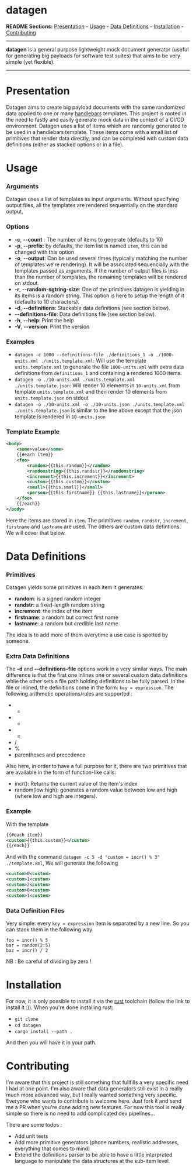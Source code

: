 # datagen

**README Sections:** [Presentation](#presentation) - [Usage](#usage) - [Data Definitions](#data) - [Installation](#installation) - [Contributing](#contributing)

---

**datagen** is a general purpose lightweight mock document generator 
(useful for generating big payloads for software test suites) that aims to be very simple (yet flexible).

---

<a id="presentation">
<h1>Presentation</h1>
</a>

Datagen aims to create big payload documents with the same randomized data applied to one or many 
<a href="https://handlebarsjs.com/">handlebars</a> templates. 
This project is rooted in the need to fastly and easily generate mock data in the context of a CI/CD 
environment.
Datagen uses a list of items which are randomly generated to be used in a handlebars template.
These items come with a small list of primitives that render data directly, and can be completed
with custom data definitions (either as stacked options or in a file).

<a id="usage">
<h1>Usage</h1>
</a>

### Arguments
Datagen uses a list of templates as input arguments. 
Without specifying output files, all the templates are rendered sequentially
on the standard output.

### Options
- **-c**, **--count** : The number of items to generate (defaults to 10)
- **-p**, **--prefix**: by defaults, the item list is named ```item```, this can be changed with this option
- **-o**, **--output**: Can be used several times (typically matching the number of templates we're rendering).
It will be associated sequencially with the templates passed as arguments. If the number of output files is 
less than the number of templates, the remaining templates will be rendered on stdout.
- **-r**, **--random-sgtring-size**: One of the primitives datagen is yielding in its items is a random string.
This option is here to setup the length of it (defaults to 10 characters).
- **-d**, **--definitions**: Stackable data definitions (see section below).
- **--definitions-file**: Data definitions file (see section below).
- **-h**, **--help**: Print the help
- **-V**, **--version**: Print the version

### Examples
- `datagen -c 1000 --definitions-file ./definitions_1 -o ./1000-units.xml ./units.template.xml`: Will use the template `units.template.xml` to generate the file `1000-units.xml` with extra data definitions from `definitions_1` and containing a rendered 1000 items.
- `datagen -o ./10-units.xml ./units.template.xml ./units.template.json`: Will render 10 elements in `10-units.xml` from template `units.template.xml` and then render 10 elements from `units.template.json` on stdout
- `datagen -o ./10-units.xml -o ./10-units.json ./units.template.xml ./units.template.json` is similar to the line above except that the json template is rendered in `10-units.json`

### Template Example

```xml
<body>
    <some>value</some>
    {{#each item}}
    <foo>
        <random>{{this.random}}</random>
        <randomstring>{{this.randstr}}</randomstring>
        <increment>{{this.increment}}</increment>
        <custom>{{this.custom}}</custom>
        <small>{{this.small}}</small>
        <person>{{this.firstname}} {{this.lastname}}</person>
    </foo>
    {{/each}}
</body>
```

Here the items are stored in `item`.
The primitives `random`, `randstr`, `increment`, `firstname` and `lastname` are used.
The others are custom data defintions. We will cover that below.

<a id="data">
<h1>Data Definitions</h1>
</a>

### Primitives

Datagen yields some primitives in each item it generates: 
- **random**: is a signed random integer
- **randstr**: a fixed-length random string
- **increment**: the index of the item
- **firstname**: a random but correct first name
- **lastname**: a random but credible last name

The idea is to add more of them everytime a use case is spotted by someone.

### Extra Data Definitions

The **-d** and **--definitions-file** options work in a very similar ways. The main difference is that the first one
inlines one or several custom data definitions while the other sets a file path holding definitions to be fully parsed.
In the file or inlined, the definitions come in the form: `key = expression`.
The following arithmetic operations/rules are supported :
- +
- -
- *
- /
- %
- parentheses and precedence

Also here, in order to have a full purpose for it, there are two primitives that are available in the form of
function-like calls:
- incr(): Returns the current value of the item's index
- random(low:high): generates a random value between low and high (where low and high are integers).

### Example

With the template

```xml
{{#each item}}
<custom>{{this.custom}}</custom>
{{/each}}
```

And with the command `datagen -c 5 -d "custom = incr() % 3" ./template.xml`,
We will generate the following

```xml
<custom>0<custom>
<custom>1<custom>
<custom>2<custom>
<custom>0<custom>
<custom>1<custom>
```

### Data Definition Files

Very simple: every `key = expression` item is separated by a new line.
So you can stack them in the following way

```
foo = incr() % 5
bar = random(2:5)
baz = incr() / 2
```

NB : Be careful of dividing by zero !

<a id="installation">
<h1>Installation</h1>
</a>

For now, it is only possible to install it via the <a href="https://rustup.rs/">rust</a> toolchain
(follow the link to install it :)).
When you're done installing rust:
- `git clone`
- `cd datagen`
- `cargo install --path .`

And then you will have it in your path.

<a id="contributing">
<h1>Contributing</h1>
</a>

I'm aware that this project is still something that fullfills a very specific need I had at one point.
I'm also aware that data generators still exist in a really much more advanced way, but I really wanted something
very specific. Everyone who wants to contribute is welcome here. Just fork it and send me a PR when you're done adding 
new features. For now this tool is really simple so there is no need to add complicated dev pipelines...

There are some todos : 
- Add unit tests
- Add more primitive generators (phone numbers, realistic addresses, everything that comes to mind)
- Extend the definitions parser to be able to have a little interpreted language to manipulate the data structures at the sub-item level.